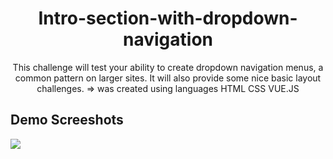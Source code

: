 <h1 align="center">Intro-section-with-dropdown-navigation</h1>
<p align="center">This challenge will test your ability to create dropdown navigation menus, a common pattern on larger sites. It will also provide some nice basic layout challenges. => was created using languages HTML CSS VUE.JS</p>

<h2>Demo Screeshots</h2>
<img src="https://github.com/the-artist-web/Intro-section-with-dropdown-navigation/assets/162612001/89ac615b-0c2e-475c-9231-9f5b549482eb">
